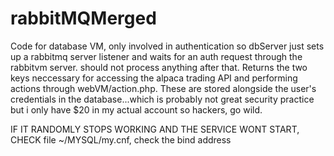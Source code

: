 # rabbitMQMerged
Code for database VM, only involved in authentication so dbServer just sets up a rabbitmq server listener and waits for an auth request through the rabbitvm server. should not process anything after that. Returns the two keys neccessary for accessing the alpaca trading API and performing actions through webVM/action.php. These are stored alongside the user's credentials in the database...which is probably not great security practice but i only have $20 in my actual account so hackers, go wild. 

IF IT RANDOMLY STOPS WORKING AND THE SERVICE WONT START, CHECK file ~/MYSQL/my.cnf, check the bind address
